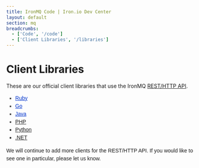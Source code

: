```yaml
---
title: IronMQ Code | Iron.io Dev Center
layout: default
section: mq
breadcrumbs:
  - ['Code', '/code']
  - ['Client Libraries', '/libraries']
---
```


# Client Libraries

These are our official client libraries that use the IronMQ <a href="https://sites.google.com/a/iron.io/documentation/mq/api">REST/HTTP API</a>.&nbsp;<br>
<div>
<ul style="font-family:Arial,Verdana,sans-serif;line-height:21px"><li style="color:rgb(68,68,68);list-style-position:outside;list-style-type:square"><a href="https://github.com/iron-io/iron_mq_ruby" style="color:rgb(0,51,204);text-decoration:underline">Ruby</a></li>
<li style="color:rgb(68,68,68);list-style-position:outside;list-style-type:square"><a href="https://github.com/iron-io/iron_mq_go" style="color:rgb(0,51,204);text-decoration:underline">Go</a></li>
<li style="color:rgb(68,68,68);list-style-position:outside;list-style-type:square"><a href="https://github.com/iron-io/iron_mq_java" style="color:rgb(0,51,204);text-decoration:underline">Java</a></li>
<li style="color:rgb(68,68,68);list-style-position:outside;list-style-type:square"><u><a href="https://github.com/iron-io/iron_mq_php" target="_blank">PHP</a></u><br>
</li>
<li style="list-style-position:outside;list-style-type:square"><a href="https://github.com/iron-io/iron_mq_python">Python</a></li>
<li style="list-style-position:outside;list-style-type:square"><a href="https://github.com/iron-io/iron_mq_dotnet">.NET</a></li></ul>
</div>
<div><span style="font-family:Arial,Verdana,sans-serif;line-height:21px">We will continue to add more clients for the REST/HTTP API. If you would like to see one in particular, please let us know.</span></div>
<div><span style="font-family:Arial,Verdana,sans-serif;line-height:21px"><br>
</span></div>
